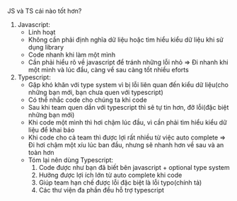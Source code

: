 JS và TS cái nào tốt hơn?

1. Javascript:
   - Linh hoạt
   - Không cần phải định nghĩa dữ liệu hoặc tìm hiểu kiểu dữ liệu khi sử dụng library
   - Code nhanh khi làm một mình
   - Cần phải hiểu rõ về javascript để tránh những lỗi nhỏ => Đi nhanh khi một mình và lúc đầu, càng về sau càng tốt nhiều eforts
2. Typescript:
   - Gặp khó khăn với type system vì bị lỗi liên quan đến kiểu dữ liệu(cho những bạn mới, bạn chưa quen với typescript)
   - Có thể nhắc code cho chúng ta khi code
   - Sau khi team quen dần với typescript thì sẽ tự tin hơn, đỡ lỗi(đặc biệt những bạn mới)
   - Khi code một mình thì hơi chậm lúc đầu, vì cần phải tìm hiểu kiểu dữ liệu để khai báo
   - Khi code cho cả team thì được lợi rất nhiều từ việc auto complete => Đi hơi chậm một xíu lúc ban đầu, nhưng sẽ nhanh hơn về sau và an toàn hơn
   - Tóm lại nên dùng Typescript:
     1. Code được như bạn đã biết bên javascript + optional type system
     2. Hưởng được lợi ích lớn từ auto complete khi code
     3. Giúp team hạn chế được lỗi đặc biệt là lỗi typo(chính tả)
     4. Các thư viện đa phần đều hỗ trợ typescript
